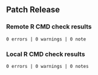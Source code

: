 ## Patch Release

### Remote R CMD check results

```text
0 errors | 0 warnings | 0 note
```

### Local R CMD check results

```text
0 errors | 0 warnings | 0 notes
```
